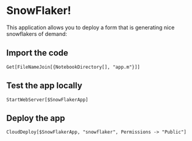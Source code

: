 
# SnowFlaker!


This application allows you to deploy a form that is generating nice snowflakers of demand:

## Import the code


    Get[FileNameJoin[{NotebookDirectory[], "app.m"}]]

## Test the app locally


    StartWebServer[$SnowFlakerApp]

## Deploy the app


    CloudDeploy[$SnowFlakerApp, "snowflaker", Permissions -> "Public"]